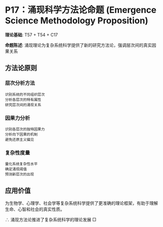 # P17：涌现科学方法论命题 (Emergence Science Methodology Proposition)  

**理论基础**: T57 + T54 + C17  

**命题陈述**: 涌现理论为复杂系统科学提供了新的研究方法论，强调层次间的真实因果关系  

## 方法论原则  

### 层次分析方法  
```  
识别系统的不同组织层次  
分析各层次的特有属性  
研究层次间的涌现关系  
```  

### 因果力分析  
```  
识别各层次的独特因果力  
分析向下因果的机制  
避免还原主义偏见  
```  

### 复杂性度量  
```  
量化系统复杂性水平  
确定涌现阈值  
预测新层次的出现  
```  

## 应用价值  

为生物学、心理学、社会学等复杂系统科学提供了更准确的理论框架，有助于理解生命、心智和社会的真实性质。  

∴ 涌现方法论推进了复杂系统科学的理论发展 □  